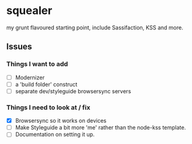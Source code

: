 squealer
========

my grunt flavoured starting point, include Sassifaction, KSS and more.

## Issues

### Things I want to add

- [ ] Modernizer
- [ ] a 'build folder' construct
- [ ] separate dev/styleguide browsersync servers

### Things I need to look at / fix

- [x] Browsersync so it works on devices
- [ ] Make Styleguide a bit more 'me' rather than the node-kss template.
- [ ] Documentation on setting it up.
